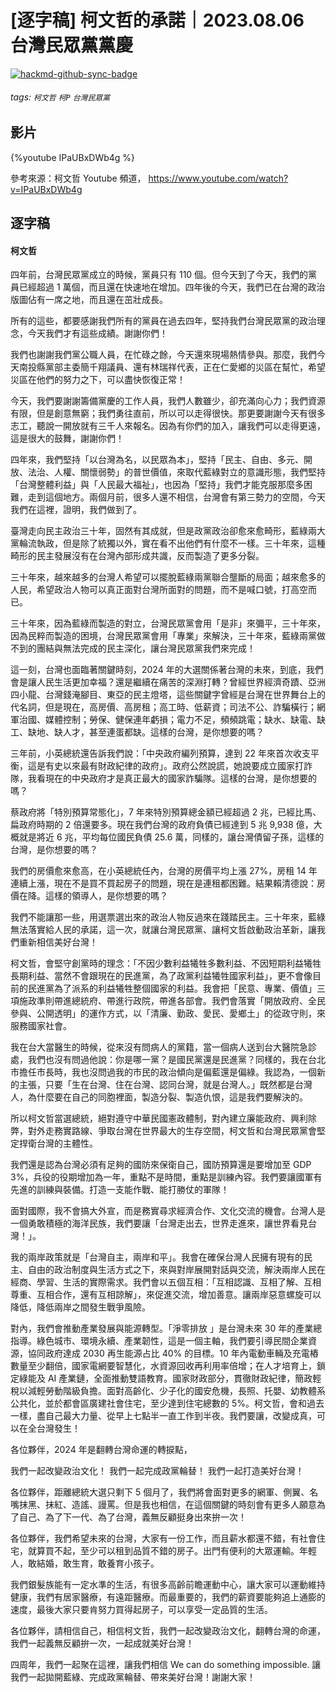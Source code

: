 # [逐字稿] 柯文哲的承諾｜2023.08.06 台灣民眾黨黨慶 

[![hackmd-github-sync-badge](https://hackmd.io/C83d7pDIQnO5Pd6uhrwZ7Q/badge)](https://hackmd.io/C83d7pDIQnO5Pd6uhrwZ7Q)


###### tags: `柯文哲` `柯P` `台灣民眾黨`

## 影片

{%youtube IPaUBxDWb4g %}

參考來源：柯文哲 Youtube 頻道， https://www.youtube.com/watch?v=IPaUBxDWb4g


## 逐字稿

#### 柯文哲

四年前，台灣民眾黨成立的時候，黨員只有 110 個。但今天到了今天，我們的黨員已經超過 1 萬個，而且還在快速地在增加。四年後的今天，我們已在台灣的政治版圖佔有一席之地，而且還在茁壯成長。

所有的這些，都要感謝我們所有的黨員在過去四年，堅持我們台灣民眾黨的政治理念，今天我們才有這些成績。謝謝你們！

我們也謝謝我們黨公職人員，在忙碌之餘，今天還來現場熱情參與。那麼，我們今天南投縣黨部主委簡千翔議員、還有林瑞祥代表，正在仁愛鄉的災區在幫忙，希望災區在他們的努力之下，可以盡快恢復正常！

今天，我們要謝謝籌備黨慶的工作人員，我們人數雖少，卻充滿向心力；我們資源有限，但是創意無窮；我們勇往直前，所以可以走得很快。那更要謝謝今天有很多志工，聽說一開放就有三千人來報名。因為有你們的加入，讓我們可以走得更遠，這是很大的鼓舞，謝謝你們！

四年來，我們堅持「以台灣為名，以民眾為本」，堅持「民主、自由、多元、開放、法治、人權、關懷弱勢」的普世價值，來取代藍綠對立的意識形態，我們堅持「台灣整體利益」與「人民最大福祉」，也因為「堅持」我們才能克服那麼多困難，走到這個地方。兩個月前，很多人還不相信，台灣會有第三勢力的空間，今天我們在這裡，證明，我們做到了。

臺灣走向民主政治三十年，固然有其成就，但是政黨政治卻愈來愈畸形，藍綠兩大黨輪流執政，但是除了統獨以外，實在看不出他們有什麼不一樣。三十年來，這種畸形的民主發展沒有在台灣內部形成共識，反而製造了更多分裂。

三十年來，越來越多的台灣人希望可以擺脫藍綠兩黨聯合壟斷的局面；越來愈多的人民，希望政治人物可以真正面對台灣所面對的問題，而不是喊口號，打高空而已。

三十年來，因為藍綠而製造的對立，台灣民眾黨會用「是非」來彌平，三十年來，因為民粹而製造的困境，台灣民眾黨會用「專業」來解決，三十年來，藍綠兩黨做不到的團結與無法完成的民主深化，讓台灣民眾黨我們來完成！
 
這一刻，台灣也面臨著關鍵時刻，2024 年的大選關係著台灣的未來，到底，我們會是讓人民生活更加幸福？還是繼續在痛苦的深淵打轉？曾經世界經濟奇蹟、亞洲四小龍、台灣錢淹腳目、東亞的民主燈塔，這些關鍵字曾經是台灣在世界舞台上的代名詞，但是現在，高房價、高房租；高工時、低薪資；司法不公、詐騙橫行；網軍治國、媒體控制；勞保、健保連年虧損；電力不足，頻頻跳電；缺水、缺電、缺工、缺地、缺人才，甚至連蛋都缺。這樣的台灣，是你想要的嗎？

三年前，小英總統還告訴我們說：「中央政府編列預算，達到 22 年來首次收支平衡，這是有史以來最有財政紀律的政府」。政府公然說謊，她說要成立國家打詐隊，我看現在的中央政府才是真正最大的國家詐騙隊。這樣的台灣，是你想要的嗎？

蔡政府將「特別預算常態化」，7 年來特別預算總金額已經超過 2 兆，已經比馬、扁政府時期的 2 倍還要多。現在我們台灣的政府負債已經達到 5 兆 9,938 億，大概就是將近 6 兆，平均每位國民負債 25.6 萬，同樣的，讓台灣債留子孫，這樣的台灣，是你想要的嗎？

我們的房價愈來愈高，在小英總統任內，台灣的房價平均上漲 27%，房租 14 年連續上漲，現在不是買不買起房子的問題，現在是連租都困難。結果賴清德說：房價在降。這樣的領導人，是你想要的嗎？

我們不能讓那一些，用選票選出來的政治人物反過來在踐踏民主。三十年來，藍綠無法落實給人民的承諾，這一次，就讓台灣民眾黨、讓柯文哲啟動政治革新，讓我們重新相信美好台灣！

柯文哲，會堅守創黨時的理念：「不因少數利益犧牲多數利益、不因短期利益犧牲長期利益、當然不會跟現在的民進黨，為了政黨利益犧牲國家利益」，更不會像目前的民進黨為了派系的利益犧牲整個國家的利益。我會把「民意、專業、價值」三項施政準則帶進總統府、帶進行政院，帶進各部會。我們會落實「開放政府、全民參與、公開透明」的運作方式，以「清廉、勤政、愛民、愛鄉土」的從政守則，來服務國家社會。

我在台大當醫生的時候，從來沒有問病人的黨籍，當一個病人送到台大醫院急診處，我們也沒有問過他說：你是哪一黨？是國民黨還是民進黨？同樣的，我在台北市擔任市長時，我也沒問過我的市民的政治傾向是偏藍還是偏綠。我認為，一個新的主張，只要「生在台灣、住在台灣、認同台灣，就是台灣人。」既然都是台灣人，為什麼要在自己的同胞裡面，製造分裂、製造仇恨，這是我們要解決的。

所以柯文哲當選總統，絕對遵守中華民國憲政體制，對內建立廉能政府、興利除弊，對外走務實路線、爭取台灣在世界最大的生存空間，柯文哲和台灣民眾黨會堅定捍衛台灣的主體性。

我們還是認為台灣必須有足夠的國防來保衛自己，國防預算還是要增加至 GDP 3%，兵役的役期增加為一年，重點不是時間，重點是訓練內容。我們要讓國軍有先進的訓練與裝備。打造一支能作戰、能打勝仗的軍隊！

面對國際，我不會搞大外宣，而是務實尋求經濟合作、文化交流的機會。台灣人是一個勇敢積極的海洋民族，我們要讓「台灣走出去，世界走進來，讓世界看見台灣！」。

我的兩岸政策就是「台灣自主，兩岸和平」。我會在確保台灣人民擁有現有的民主、自由的政治制度與生活方式之下，來與對岸展開對話與交流，解決兩岸人民在經商、學習、生活的實際需求。我們會以五個互相：「互相認識、互相了解、互相尊重、互相合作，還有互相諒解」，來促進交流，增加善意。讓兩岸惡意螺旋可以降低，降低兩岸之間發生戰爭風險。

對內，我們會推動產業發展與能源轉型。「淨零排放 」是台灣未來 30 年的產業總指導。綠色城市、環境永續、產業韌性，這是一個主軸，我們要引導民間企業資源，協同政府達成 2030 再生能源占比 40% 的目標。10 年內電動車輛及充電樁數量至少翻倍，國家電網要智慧化，水資源回收再利用率倍增；在人才培育上，鎖定綠能及 AI 產業鏈，全面推動雙語教育。國家財政部分，貫徹財政紀律，簡政輕稅以減輕勞動階級負擔。面對高齡化、少子化的國安危機，長照、托嬰、幼教體系公共化，並於都會區廣建社會住宅，至少達到住宅總數的 5%。柯文哲，會和過去一樣，盡自己最大力量、從早上七點半一直工作到半夜。我們要讓，改變成真，可以在全台灣發生！
 
各位夥伴，2024 年是翻轉台灣命運的轉捩點，

我們一起改變政治文化！
我們一起完成政黨輪替！
我們一起打造美好台灣！

各位夥伴，距離總統大選只剩下 5 個月了，我們將會面對更多的網軍、側翼、名嘴抹黑、抹紅、造謠、謾罵。但是我也相信，在這個關鍵的時刻會有更多人願意為了自己、為了下一代、為了台灣，義無反顧挺身出來拚一次！

各位夥伴，我們希望未來的台灣，大家有一份工作，而且薪水都還不錯，有社會住宅，就算買不起，至少可以租到品質不錯的房子。出門有便利的大眾運輸。年輕人，敢結婚，敢生育，敢養育小孩子。

我們銀髮族能有一定水準的生活，有很多高齡前瞻運動中心，讓大家可以運動維持健康，我們有居家醫療，有遠距醫療。而最重要的，我們的薪資要能夠追上通膨的速度，最後大家只要肯努力買得起房子，可以享受一定品質的生活。

各位夥伴，請相信自己，相信柯文哲，我們一起改變政治文化，翻轉台灣的命運，我們一起義無反顧拚一次，一起成就美好台灣！

四周年，我們一起聚在這裡，讓我們相信 We can do something impossible. 讓我們一起拋開藍綠、完成政黨輪替、帶來美好台灣！謝謝大家！

